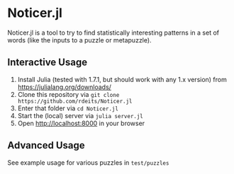 # Noticer.jl

Noticer.jl is a tool to try to find statistically interesting patterns in a set of words (like the inputs to a puzzle or metapuzzle).

## Interactive Usage

1. Install Julia (tested with 1.7.1, but should work with any 1.x version) from <https://julialang.org/downloads/>
2. Clone this repository via `git clone https://github.com/rdeits/Noticer.jl`
3. Enter that folder via `cd Noticer.jl`
4. Start the (local) server via `julia server.jl`
5. Open <http://localhost:8000> in your browser

## Advanced Usage

See example usage for various puzzles in `test/puzzles`
